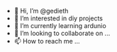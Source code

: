 - 👋 Hi, I’m @gedieth
- 👀 I’m interested in diy projects
- 🌱 I’m currently learning ardunio
- 💞️ I’m looking to collaborate on ...
- 📫 How to reach me ...

<!---
gedieth/gedieth is a ✨ special ✨ repository because its `README.md` (this file) appears on your GitHub profile.
You can click the Preview link to take a look at your changes.
--->
